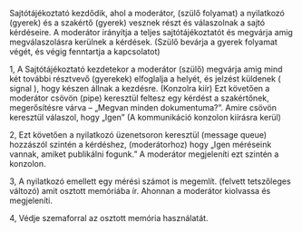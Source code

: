 Sajtótájékoztató kezdődik, ahol a moderátor, (szülő folyamat) a nyilatkozó (gyerek) és a szakértő (gyerek) vesznek részt és válaszolnak a sajtó kérdéseire. 
A moderátor irányítja a teljes sajtótájékoztatót és megvárja amig megválaszolásra kerülnek a kérdések. (Szülő bevárja a gyerek folyamat végét, és végig fenntartja a kapcsolatot)

1, A Sajtótájékoztató kezdetekor a moderátor (szülő) megvárja amig mind két további résztvevő (gyerekek) elfoglalja a helyét, 
és jelzést küldenek ( signal ), hogy készen állnak a kezdésre. (Konzolra kiír) Ezt követően a moderátor csövön (pipe) keresztül feltesz egy kérdést a szakértőnek, 
megerősítésre várva – „Megvan minden dokumentuma?”. Amire csövön keresztül válaszol, hogy „Igen” (A kommunikáció konzolon kiírásra kerül)

2, Ezt követően a nyilatkozó üzenetsoron keresztül (message queue) hozzászól szintén a kérdéshez, 
(moderátorhoz) hogy „Igen méréseink vannak, amiket publikálni fogunk.” A moderátor megjeleníti ezt szintén a konzolon.

3, A nyilatkozó emellett egy mérési számot is megemlít. (felvett tetszőleges változó) amit osztott memóriába ír. Ahonnan a moderátor kiolvassa és megjeleníti.

4, Védje szemaforral az osztott memória használatát.
